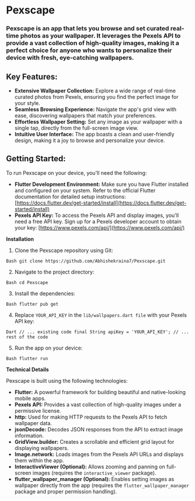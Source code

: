 **Pexscape**
===================================================================

### Pexscape is an app that lets you browse and set curated real-time photos as your wallpaper. It leverages the Pexels API to provide a vast collection of high-quality images, making it a perfect choice for anyone who wants to personalize their device with fresh, eye-catching wallpapers.

  

Key Features:
-------------

*   **Extensive Wallpaper Collection:** Explore a wide range of real-time curated photos from Pexels, ensuring you find the perfect image for your style.
*   **Seamless Browsing Experience:** Navigate the app's grid view with ease, discovering wallpapers that match your preferences.
*   **Effortless Wallpaper Setting:** Set any image as your wallpaper with a single tap, directly from the full-screen image view.
*   **Intuitive User Interface:** The app boasts a clean and user-friendly design, making it a joy to browse and personalize your device.

Getting Started:
-------------

To run Pexscape on your device, you'll need the following:

*   **Flutter Development Environment:** Make sure you have Flutter installed and configured on your system. Refer to the official Flutter documentation for detailed setup instructions: [https://docs.flutter.dev/get-started/install](https://docs.flutter.dev/get-started/install)
*   **Pexels API Key:** To access the Pexels API and display images, you'll need a free API key. Sign up for a Pexels developer account to obtain your key: [https://www.pexels.com/api/](https://www.pexels.com/api/)

**Installation**

1.  Clone the Pexscape repository using Git:
   
`Bash
git clone https://github.com/Abhishekraina7/Pexscape.git`

2. Navigate to the project directory:

`Bash
cd Pexscape`

3. Install the dependencies:

`Bash
flutter pub get`

4. Replace `YOUR_API_KEY` in the `lib/wallpapers.dart file` with your Pexels API key:

`Dart
// ... existing code
final String apiKey = 'YOUR_API_KEY';
// ... rest of the code`

5. Run the app on your device:

`Bash
flutter run`

**Technical Details**

Pexscape is built using the following technologies:

*   **Flutter:** A powerful framework for building beautiful and native-looking mobile apps.
*   **Pexels API:** Provides a vast collection of high-quality images under a permissive license.
*   **http:** Used for making HTTP requests to the Pexels API to fetch wallpaper data.
*   **jsonDecode:** Decodes JSON responses from the API to extract image information.
*   **GridView.builder:** Creates a scrollable and efficient grid layout for displaying wallpapers.
*   **Image.network:** Loads images from the Pexels API URLs and displays them within the app.
*   **InteractiveViewer (Optional):** Allows zooming and panning on full-screen images (requires the `interactive_viewer` package).
*   **flutter\_wallpaper\_manager (Optional):** Enables setting images as wallpaper directly from the app (requires the `flutter_wallpaper_manager` package and proper permission handling).



